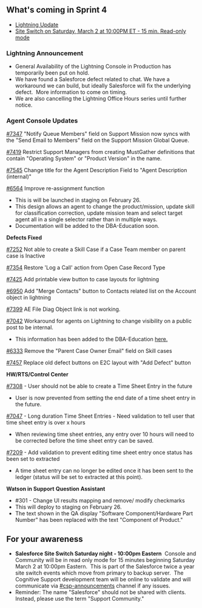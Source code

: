 ## What's coming in Sprint 4
*  [Lightning Update](/dba-support/DBA-Education/#/DBA-Education/whatsNew/whatscoming022619#Lightning)
*  [Site Switch on Saturday, March 2 at 10:00PM ET - 15 min. Read-only mode](/dba-support/DBA-Education/#/DBA-Education/whatsNew/whatscoming022619#Site)

### <a id="Lightning" name="Lightning"></a>Lightning Announcement
* General Availability of the Lightning Console in Production has temporarily been put on hold.
* We have found a Salesforce defect related to chat. We have a workaround we can build, but ideally Salesforce will fix the underlying defect.  More information to come on timing.
* We are also cancelling the Lightning Office Hours series until further notice.

### Agent Console Updates

<a href="https://funnel.w3ibm.mybluemix.net/#/open/7347" target="_blank">#7347</a> "Notify Queue Members" field on Support Mission now syncs with the "Send Email to Members" field on the Support Mission Global Queue. 

<a href="https://funnel.w3ibm.mybluemix.net/#/open/7419" target="_blank">#7419</a> Restrict Support Managers from creating MustGather definitions that contain "Operating System" or "Product Version" in the name.

<a href="https://funnel.w3ibm.mybluemix.net/#/open/7545" target="_blank">#7545</a> Change title for the Agent Description Field to "Agent Description (internal)"

<a href="https://funnel.w3ibm.mybluemix.net/#/open/6564" target="_blank">#6564</a> Improve re-assignment function  
* This is will be launched in staging on February 26.
* This design allows an agent to change the product/mission, update skill for classification correction, update mission team and select target agent all in a single selector rather than in multiple ways.
* Documentation will be added to the DBA-Education soon.

**Defects Fixed**

<a href="https://funnel.w3ibm.mybluemix.net/#/open/7252" target="_blank">#7252</a> Not able to create a Skill Case if a Case Team member on parent case is Inactive

<a href="https://funnel.w3ibm.mybluemix.net/#/open/7354" target="_blank">#7354</a> Restore 'Log a Call' action from Open Case Record Type

<a href="https://funnel.w3ibm.mybluemix.net/#/open/7425" target="_blank">#7425</a> Add printable view button to case layouts for lightning

<a href="https://funnel.w3ibm.mybluemix.net/#/open/6950" target="_blank">#6950</a> Add "Merge Contacts" button to Contacts related list on the Account object in lightning

<a href="https://funnel.w3ibm.mybluemix.net/#/open/7399" target="_blank">#7399</a> AE File Diag Object link is not working.

<a href="https://funnel.w3ibm.mybluemix.net/#/open/7042" target="_blank">#7042</a> Workaround for agents on Lightning to change visibility on a public post to be internal.
* This information has been added to the DBA-Education <a href="https://pages.github.ibm.com/dba-support/DBA-Education/#/DBA-Education/process/agents/case/communication" target="_blank">here.</a> 

<a href="https://funnel.w3ibm.mybluemix.net/#/open/6333" target="_blank">#6333</a> Remove the "Parent Case Owner Email" field on Skill cases

<a href="https://funnel.w3ibm.mybluemix.net/#/open/7457" target="_blank">#7457</a> Replace old defect buttons on E2C layout with "Add Defect" button


**HW/RTS/Control Center**

<a href="https://funnel.w3ibm.mybluemix.net/#/open/7308" target="_blank">#7308</a> - User should not be able to create a Time Sheet Entry in the future
* User is now prevented from setting the end date of a time sheet entry in the future.

<a href="https://funnel.w3ibm.mybluemix.net/#/open/7047" target="_blank">#7047</a> - Long duration Time Sheet Entries - Need validation to tell user that time sheet entry is over x hours
* When reviewing time sheet entries, any entry over 10 hours will need to be corrected before the time sheet entry can be saved.

<a href="https://funnel.w3ibm.mybluemix.net/#/open/7209" target="_blank">#7209</a> - Add validation to prevent editing time sheet entry once status has been set to extracted
* A time sheet entry can no longer be edited once it has been sent to the ledger (status will be set to extracted at this point).


**Watson in Support**
**Question Assistant**
* #301 - Change UI results mapping and remove/ modify checkmarks
* This will deploy to staging on February 26.
* The text shown in the QA display "Software Component/Hardware Part Number" has been replaced with the text "Component of Product."

## For your awareness
* **Salesforce <a id="Site" name="Site"></a>Site Switch Saturday night - 10:00pm Eastern** 
Console and Community will be in read only mode for 15 minutes beginning Saturday March 2 at 10:00pm Eastern.  This is part of the Salesforce twice a year site switch events which move from primary to backup server.  The Cognitive Support development team will be online to validate and will communicate via <a href="https://slack.com/app_redirect?channel=C902QFMPG" target="_blank">#csp-announcements</a> channel if any issues.  
* Reminder: The name "Salesforce" should not be shared with clients.  Instead, please use the term "Support Community."

